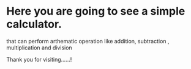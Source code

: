 # Here you are going to see a simple calculator.
that can perform arthematic operation like addition, subtraction , multiplication and division



Thank you for visiting......!
